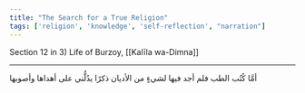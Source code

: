 ```yaml
---
title: "The Search for a True Religion"
tags: ['religion', 'knowledge', 'self-reflection', "narration"]
---
```


 Section 12 in 3) Life of Burzoy, [[Kalīla wa-Dimna]]

---
أمَّا كُتُب الطب فلم أجد فيها لشيءٍ من الأديان ذكرًا يدُلُّني على أهداها وأصوبها

